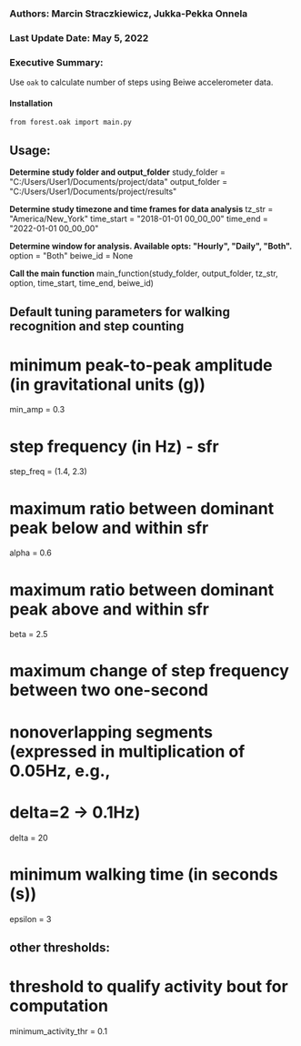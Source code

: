 ### Authors: Marcin Straczkiewicz, Jukka-Pekka Onnela  

### Last Update Date: May 5, 2022 

### Executive Summary: 
Use `oak` to calculate number of steps using Beiwe accelerometer data.


#### Installation

`from forest.oak import main.py`  


## Usage:  
**Determine study folder and output_folder**
study_folder = "C:/Users/User1/Documents/project/data"
output_folder = "C:/Users/User1/Documents/project/results"

**Determine study timezone and time frames for data analysis**
tz_str = "America/New_York"
time_start = "2018-01-01 00_00_00"
time_end = "2022-01-01 00_00_00"

**Determine window for analysis. Available opts: "Hourly", "Daily", "Both".**
option = "Both"
beiwe_id = None

**Call the main function**
main_function(study_folder, output_folder, tz_str, option,
              time_start, time_end, beiwe_id)


## Default tuning parameters for walking recognition and step counting
# minimum peak-to-peak amplitude (in gravitational units (g))
min_amp = 0.3  

# step frequency (in Hz) - sfr
step_freq = (1.4, 2.3)

# maximum ratio between dominant peak below and within sfr
alpha = 0.6

# maximum ratio between dominant peak above and within sfr
beta = 2.5

# maximum change of step frequency between two one-second
# nonoverlapping segments (expressed in multiplication of 0.05Hz, e.g.,
# delta=2 -> 0.1Hz)
delta = 20

# minimum walking time (in seconds (s))
epsilon = 3

## other thresholds:
# threshold to qualify activity bout for computation
minimum_activity_thr = 0.1